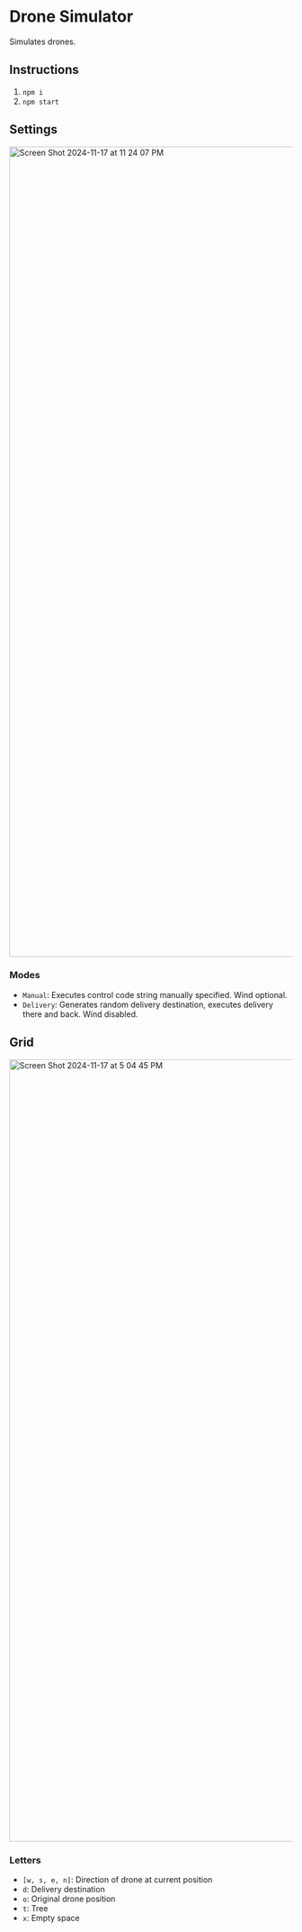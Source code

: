 # Drone Simulator
Simulates drones.

## Instructions
1. `npm i`
2. `npm start`
   
## Settings
<img width="1438" alt="Screen Shot 2024-11-17 at 11 24 07 PM" src="https://github.com/user-attachments/assets/62f109f6-24c1-4db5-8f88-c68981581be0">

### Modes
* `Manual`: Executes control code string manually specified. Wind optional.
* `Delivery`: Generates random delivery destination, executes delivery there and back. Wind disabled.

## Grid
<img width="1388" alt="Screen Shot 2024-11-17 at 5 04 45 PM" src="https://github.com/user-attachments/assets/e984d580-c50f-4abd-ac26-fd1682081263">

### Letters
* `[w, s, e, n]`: Direction of drone at current position
* `d`: Delivery destination
* `o`: Original drone position
* `t`: Tree
* `x`: Empty space
